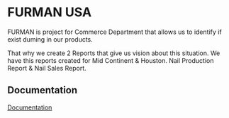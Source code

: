
# FURMAN USA

FURMAN is project for Commerce Department that allows us to identify if exist duming in our products.

That why we create 2 Reports that give us vision about this situation. We have this reports created for Mid Continent & Houston. Nail Production Report & Nail Sales Report.




## Documentation

[Documentation](https://linktodocumentation)

